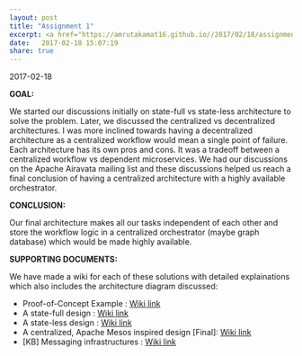 ```yaml
---
layout: post
title: "Assignment 1"
excerpt: <a href="https://amrutakamat16.github.io//2017/02/18/assignment-1.html">Know more </a>
date:   2017-02-18 15:07:19
share: true
---
```

2017-02-18

<b>GOAL:</b>    

We started our discussions initially on state-full vs state-less architecture to solve the problem. Later, we discussed the centralized vs decentralized architectures. I was more inclined towards having a decentralized architecture as a centralized workflow would mean a single point of failure. Each architecture has its own pros and cons. It was a tradeoff between a centralized workflow vs dependent microservices. We had our discussions on the Apache Airavata mailing list and these discussions helped us reach a final conclusion of having a centralized architecture with a highly available orchestrator.   

<b>CONCLUSION:</b>    

Our final architecture makes all our tasks independent of each other and store the workflow logic in a centralized orchestrator (maybe graph database) which would be made highly available.

<b>SUPPORTING DOCUMENTS:</b>    

We have made a wiki for each of these solutions with detailed explainations which also includes the architecture diagram discussed:   
    
* Proof-of-Concept Example : [Wiki link](https://github.com/airavata-courses/spring17-workload-management/wiki/Test-Example-&-Possible-Solutions)
* A state-full design : [Wiki link](https://github.com/airavata-courses/spring17-workload-management/wiki/1.-A-state-full-design-for-workload-management)
* A state-less design : [Wiki link](https://github.com/airavata-courses/spring17-workload-management/wiki/2.-A-state-less-design-for-workload-management)
* A centralized, Apache Mesos inspired design [Final]: [Wiki link](https://github.com/airavata-courses/spring17-workload-management/wiki/%5BFinal%5D-Centralized-architecture-for-workload-management)
* [KB] Messaging infrastructures : [Wiki link](https://github.com/airavata-courses/spring17-workload-management/wiki/Messaging-infrastructures)  
